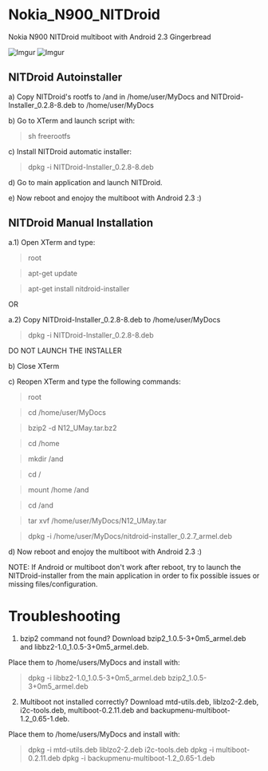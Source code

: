 # Nokia_N900_NITDroid
Nokia N900 NITDroid multiboot with Android 2.3 Gingerbread 

![Imgur](https://i.imgur.com/6TELxRQ.jpg?1)
![Imgur](https://i.imgur.com/H9oOTsj.jpg)

## NITDroid Autoinstaller

a) Copy NITDroid's rootfs to /and in /home/user/MyDocs and NITDroid-Installer_0.2.8-8.deb to /home/user/MyDocs

b) Go to XTerm and launch script with:
> sh freerootfs

c) Install NITDroid automatic installer:
> dpkg -i NITDroid-Installer_0.2.8-8.deb

d) Go to main application and launch NITDroid.

e) Now reboot and enojoy the multiboot with Android 2.3 :)

## NITDroid Manual Installation

a.1) Open XTerm and type:
> root

> apt-get update

> apt-get install nitdroid-installer

OR

a.2) Copy NITDroid-Installer_0.2.8-8.deb to /home/user/MyDocs
> dpkg -i NITDroid-Installer_0.2.8-8.deb

DO NOT LAUNCH THE INSTALLER

b) Close XTerm

c) Reopen XTerm and type the following commands:

> root

> cd /home/user/MyDocs

> bzip2 -d N12_UMay.tar.bz2

> cd /home

> mkdir /and

> cd /

> mount /home /and

> cd /and

> tar xvf /home/user/MyDocs/N12_UMay.tar

> dpkg -i /home/user/MyDocs/nitdroid-installer_0.2.7_armel.deb

d) Now reboot and enojoy the multiboot with Android 2.3 :)

NOTE: If Android or multiboot don't work after reboot, try to launch the NITDroid-installer from the main application in order to fix possible issues or missing files/configuration.

# Troubleshooting

1) bzip2 command not found?
Download bzip2_1.0.5-3+0m5_armel.deb and libbz2-1.0_1.0.5-3+0m5_armel.deb. 

Place them to /home/users/MyDocs and install with:

> dpkg -i libbz2-1.0_1.0.5-3+0m5_armel.deb bzip2_1.0.5-3+0m5_armel.deb

2) Multiboot not installed correctly?
Download mtd-utils.deb, liblzo2-2.deb, i2c-tools.deb, multiboot-0.2.11.deb and backupmenu-multiboot-1.2_0.65-1.deb. 

Place them to /home/users/MyDocs and install with:

> dpkg -i mtd-utils.deb liblzo2-2.deb i2c-tools.deb
> dpkg -i multiboot-0.2.11.deb
> dpkg -i backupmenu-multiboot-1.2_0.65-1.deb
